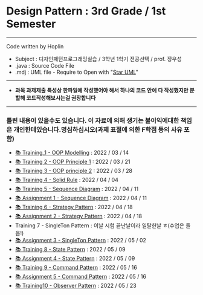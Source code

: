 # Design Pattern : 3rd Grade / 1st Semester
***
Code written by Hoplin

- Subject : 디자인패턴프로그래밍실습 / 3학년 1학기 전공선택 / prof. 장우성
- .java : Source Code File
- .mdj : UML file - Require to Open with "[Star UML](https://staruml.io/)"
***
- **과목 과제제출 특성상 한파일에 작성했어야 해서 하나의 코드 안에 다 작성했지만 분할해 코드작성해보시는걸 권장합니다**
***
### 틀린 내용이 있을수도 있습니다. 이 자료에 의해 생기는 불이익에대한 책임은 개인한테있습니다.명심하십시오(과제 표절에 의한 F학점 등의 사유 포함)  

- [📚 Training_1 - OOP Modelling](https://github.com/J-hoplin1/Design-Patterns/tree/main/%EC%8B%A4%EC%8A%B51) : 2022 / 03 / 14
- [📚 Training 2 - OOP Principle 1](https://github.com/J-hoplin1/Design-Patterns/tree/main/%EC%8B%A4%EC%8A%B52) : 2022 / 03 / 21
- [📚 Training 3 - OOP principle 2](https://github.com/J-hoplin1/Design-Patterns/tree/main/%EC%8B%A4%EC%8A%B53) : 2022 / 03 / 28
- [📚 Training 4 - Solid Rule](https://github.com/J-hoplin1/Design-Patterns/tree/main/%EC%8B%A4%EC%8A%B54) : 2022 / 04 / 04
- [📚 Training 5 - Sequence Diagram](https://github.com/J-hoplin1/Design-Patterns/tree/main/%E1%84%89%E1%85%B5%E1%86%AF%E1%84%89%E1%85%B3%E1%86%B85) : 2022 / 04 / 11
- [📚 Assignment 1 - Sequence Diagram](https://github.com/J-hoplin1/Design_Pattern/tree/main/%E1%84%80%E1%85%AA%E1%84%8C%E1%85%A61) : 2022 / 04 / 11
- [📚 Training 6 - Strategy Pattern](https://github.com/J-hoplin1/Design-Patterns/tree/main/%E1%84%89%E1%85%B5%E1%86%AF%E1%84%89%E1%85%B3%E1%86%B86) : 2022 / 04 / 18
- [📚 Assignment 2 - Strategy Pattern](https://github.com/J-hoplin1/Design-Patterns/tree/main/%EA%B3%BC%EC%A0%9C2) : 2022 / 04 / 18
- Training 7 - SingleTon Pattern : 이날 시험 끝난날이라 일탈한날 ㅎ(수업은 들음!)
- [📚 Assignment 3 - SingleTon Pattern](https://github.com/J-hoplin1/Design-Patterns/tree/main/%EA%B3%BC%EC%A0%9C3) : 2022 / 05 / 02
- [📚 Training 8 - State Pattern](https://github.com/J-hoplin1/Design-Patterns/tree/main/%EC%8B%A4%EC%8A%B58) : 2022 / 05 / 09
- [📚 Assignment 4 - State Pattern](https://github.com/J-hoplin1/Design-Patterns/tree/main/%EA%B3%BC%EC%A0%9C4) : 2022 / 05 / 09
- [📚 Training 9 - Command Pattern](https://github.com/J-hoplin1/Design-Patterns/tree/main/%EC%8B%A4%EC%8A%B59) : 2022 / 05 / 16
- [📚 Assignment 5 - Command Pattern](https://github.com/J-hoplin1/Design-Patterns/tree/main/%EA%B3%BC%EC%A0%9C5) : 2022 / 05 / 16
- [📚 Training10 - Observer Pattern](https://github.com/J-hoplin1/Design-Patterns/tree/main/%EC%8B%A4%EC%8A%B510) : 2022 / 05 / 23
